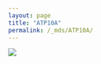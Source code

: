 ```yaml
---
layout: page
title: "ATP10A"
permalink: /_mds/ATP10A/
---
```


![](../../algns0/5HSAA008224_aln_report.png?raw=true)